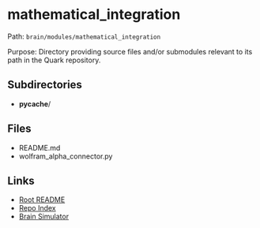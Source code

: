 # mathematical_integration

Path: `brain/modules/mathematical_integration`

Purpose: Directory providing source files and/or submodules relevant to its path in the Quark repository.

## Subdirectories
- __pycache__/

## Files
- README.md
- wolfram_alpha_connector.py

## Links
- [Root README](../../README.md)
- [Repo Index](../../repo_index.json)
- [Brain Simulator](../../brain/architecture/brain_simulator.py)
